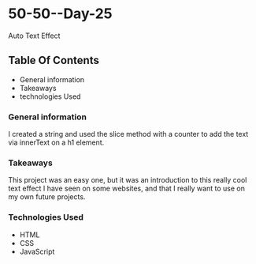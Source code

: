 # 50-50--Day-25
Auto Text Effect

## Table Of Contents
* General information
* Takeaways
* technologies Used


### General information
I created a string and used the slice method with a counter to add the text via innerText on a h1 element.

### Takeaways
This project was an easy one, but it was an introduction to this really cool text effect I have seen on some websites, and that I really want to use on my own future projects.

### Technologies Used
* HTML
* CSS
* JavaScript